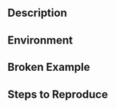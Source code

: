 <!--
Thanks for using Weex. Please follow the [Bug Report Guidelines](http://weex-project.io/bug-report-guidelines.html) to file issues. A good bug report should include the following information:
-->

<!--
感谢使用 Weex。请遵照 [Bug 报告指南](http://weex-project.io/cn/bug-report-guidelines.html) 创建 issue，希望你可以提供如下信息：
-->

## Description

<!-- The brief description of the potential bug. -->

## Environment

<!-- The environment to reproduce this bug, such as **Weex Version** and **Device Mode**. -->
<!-- You can get the environment of your device by [this example](http://dotwe.org/vue/1dea64f527db3fd109c0fb682d41c14f). -->

## Broken Example

<!-- Please offer an example on the [online editor of Weex](http://dotwe.org/) to reproduce this bug. -->

## Steps to Reproduce

<!-- Clear and concise steps to reproduce this bug. -->
